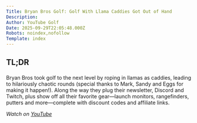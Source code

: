 ```yaml
---
Title: Bryan Bros Golf: Golf With Llama Caddies Got Out of Hand
Description: 
Author: YouTube Golf
Date: 2025-09-29T22:05:48.000Z
Robots: noindex,nofollow
Template: index
---
```

<h2>
  
  
  TL;DR
</h2>

<p>Bryan Bros took golf to the next level by roping in llamas as caddies, leading to hilariously chaotic rounds (special thanks to Mark, Sandy and Eggs for making it happen!). Along the way they plug their newsletter, Discord and Twitch, plus show off all their favorite gear—launch monitors, rangefinders, putters and more—complete with discount codes and affiliate links.</p>

<p><em>Watch on <a href="https://www.youtube.com/watch?v=-BGIYOy1BJs" rel="noopener noreferrer">YouTube</a></em></p>

